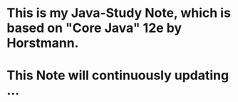 # This is my Java-Study Note, which is based on "Core Java" 12e by Horstmann.
# This Note will continuously updating ...
